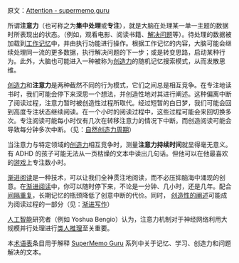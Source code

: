 原文：[Attention - supermemo.guru](https://supermemo.guru/wiki/Attention)

所谓**注意力**（也可称之为**集中处理**或**专注**），就是大脑在处理某一单一主题的数据时所表现出的状态。（例如，观看电影、阅读书籍、[解决问题](https://supermemo.guru/wiki/Problem_solving)等）。待处理的数据被加载到[工作记忆](https://supermemo.guru/wiki/Working_memory)中，并由执行功能进行操作。根据工作记忆的内容，大脑可能会继续处理同一流的更多数据，执行解决问题的下一步；或是转变思路，启动某种行为。此外，大脑也可能进入一种被称为[创造力](https://supermemo.guru/wiki/Creativity)的随机记忆搜索模式，从而发散思维。

[创造力](https://supermemo.guru/wiki/Creativity)和**注意力**是两种截然不同的行为模式，它们之间总是相互竞争。在专注地读书时，我们可能会停下来深思一个想法，并创造性地对其进行阐述。这种偏离中断了阅读过程，注意力暂时被创造性过程所取代。经过短暂的白日梦，我们可能会回到高度专注状态继续阅读。在一个小时的阅读过程中，这些过程可能会来回切换多次。专注阅读可能每小时仅有几次在转移注意力的情况下中断。而创造阅读可能会导致每分钟多次中断。（见：[自然创造力周期](https://supermemo.guru/wiki/Natural_creativity_cycle)）

当注意力与特定领域的[创造力](https://supermemo.guru/wiki/Creativity)相互竞争时，测量**注意力持续时间**就显得毫无意义。有 ADHD 的孩子可能无法从一页枯燥的文本中读出几句话。但他可以在他最喜欢的[游戏](https://supermemo.guru/wiki/Videogame)上专注数小时。

[渐进阅读](https://supermemo.guru/wiki/Incremental_reading)是一种技术，可以让我们全神贯注地阅读，而不必压抑脑海中涌现的创意。在[渐进阅读](https://supermemo.guru/wiki/Incremental_reading)中，你可以随时停下来，不论是一分钟、几小时，还是几年。配合[间隔重复](https://supermemo.guru/wiki/Spaced_repetition)，长期记忆的瓶颈降低了创意中断的代价。同时， [创造性的阐述](https://supermemo.guru/wiki/Creative_elaboration)可能成为阅读过程的一部分（见：[渐进写作](https://supermemo.guru/wiki/Incremental_writing)）

[人工智能](https://supermemo.guru/wiki/Artificial_intelligence)研究者（例如 Yoshua Bengio）认为，注意力机制对于神经网络利用大规模并行处理进行[类人推理](https://supermemo.guru/wiki/Conceptual_computation)至关重要。

本[术语表](https://supermemo.guru/wiki/Glossary)条目用于解释 [SuperMemo Guru](https://supermemo.guru/wiki/SuperMemo_Guru) 系列中关于记忆、学习、创造力和问题解决的文本。